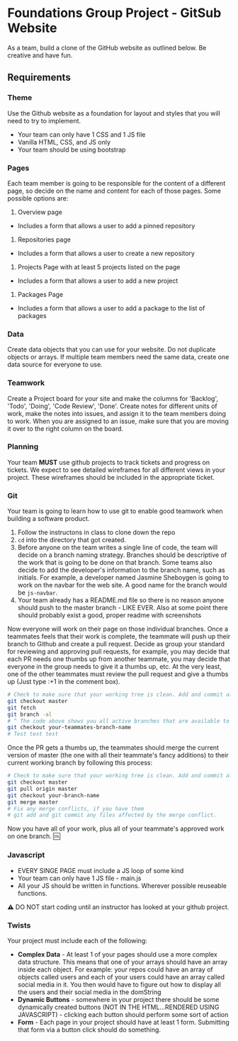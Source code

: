 # Foundations Group Project - GitSub Website

As a team, build a clone of the GitHub website as outlined below. Be creative and have fun.

## Requirements

### Theme

Use the Github website as a foundation for layout and styles that you will need to try to implement. 

* Your team can only have 1 CSS and 1 JS file
* Vanilla HTML, CSS, and JS only
* Your team should be using bootstrap

### Pages
Each team member is going to be responsible for the content of a different page, so decide on the name and content for each of those pages. Some possible options are:

1. Overview page
  - Includes a form that allows a user to add a pinned repository
1. Repositories page
  - Includes a form that allows a user to create a new repository
1. Projects Page with at least 5 projects listed on the page
  - Includes a form that allows a user to add a new project
1. Packages Page
  - Includes a form that allows a user to add a package to the list of packages

### Data

Create data objects that you can use for your website. Do not duplicate objects or arrays. If multiple team members need the same data, create one data source for everyone to use.

### Teamwork

Create a Project board for your site and make the columns for 'Backlog', 'Todo', 'Doing', 'Code Review', 'Done'. Create notes for different units of work, make the notes into issues, and assign it to the team members doing to work. When you are assigned to an issue, make sure that you are moving it over to the right column on the board.

### Planning
Your team **MUST** use github projects to track tickets and progress on tickets.  We expect to see detailed wireframes for all different views in your project. These wireframes should be included in the appropriate ticket.

### Git
Your team is going to learn how to use git to enable good teamwork when building a software product.

1. Follow the instructons in class to clone down the repo
1. `cd` into the directory that got created.
1. Before anyone on the team writes a single line of code, the team will decide on a branch naming strategy. Branches should be descriptive of the work that is going to be done on that branch. Some teams also decide to add the developer's information to the branch name, such as initials. For example, a developer named Jasmine Sheboygen is going to work on the navbar for the web site. A good name for the branch would be `js-navbar`.
1. Your team already has a README.md file so there is no reason anyone should push to the master branch - LIKE EVER.  Also at some point there should probably exist a good, proper readme with screenshots

Now everyone will work on their page on those individual branches. Once a teammates feels that their work is complete, the teammate will push up their branch to Github and create a pull request. Decide as group your standard for reviewing and approving pull requests, for example, you may decide that each PR needs one thumbs up from another teammate, you may decide that everyone in the group needs to give it a thumbs up, etc. At the very least, one of the other teammates must review the pull request and give a thumbs up (Just type :+1 in the comment box).
```bash
# Check to make sure that your working tree is clean. Add and commit all that you need to.
git checkout master
git fetch
git branch -al
# ^ The code above shows you all active branches that are available to you on GitHub.
git checkout your-teammates-branch-name
# Test test test
```

Once the PR gets a thumbs up, the teammates should merge the current version of master (the one with all their teammate's fancy additions) to their current working branch by following this process:

```bash
# Check to make sure that your working tree is clean. Add and commit all that you need to.
git checkout master
git pull origin master
git checkout your-branch-name
git merge master
# Fix any merge conflicts, if you have them
# git add and git commit any files affected by the merge conflict.
```

Now you have all of your work, plus all of your teammate's approved work on one branch. :cool:

### Javascript
* EVERY SINGE PAGE must include a JS loop of some kind
* Your team can only have 1 JS file - main.js
* All your JS should be written in functions.  Wherever possible reuseable functions.

**:warning:** DO NOT start coding until an instructor has looked at your github project.

### Twists
Your project must include each of the following:
* **Complex Data** - At least 1 of your pages should use a more complex data structure.  This means that one of your arrays should have an array inside each object.  For example:  your repos could have an array of objects called users and each of your users could have an array called social media in it.  You then would have to figure out how to display all the users and their social media in the domString
* **Dynamic Buttons** - somewhere in your project there should be some dynamically created buttons (NOT IN THE HTML...RENDERED USING JAVASCRIPT) - clicking each button should perform some sort of action
* **Form** - Each page in your project should have at least 1 form.  Submitting that form via a button click should do something.
